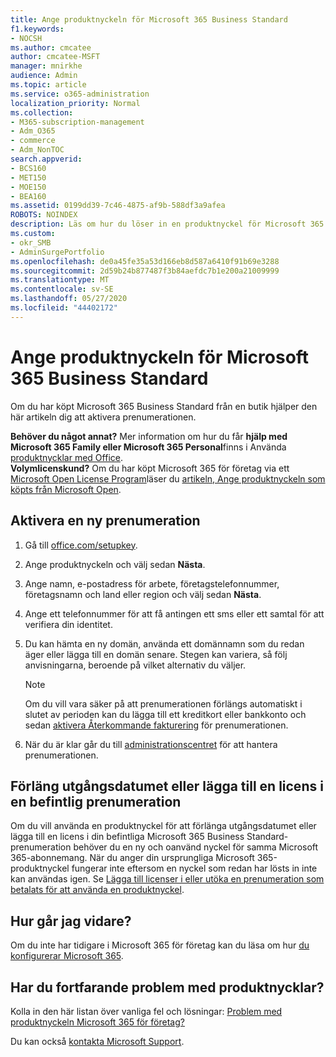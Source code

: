 ```yaml
---
title: Ange produktnyckeln för Microsoft 365 Business Standard
f1.keywords:
- NOCSH
ms.author: cmcatee
author: cmcatee-MSFT
manager: mnirkhe
audience: Admin
ms.topic: article
ms.service: o365-administration
localization_priority: Normal
ms.collection:
- M365-subscription-management
- Adm_O365
- commerce
- Adm_NonTOC
search.appverid:
- BCS160
- MET150
- MOE150
- BEA160
ms.assetid: 0199dd39-7c46-4875-af9b-588df3a9afea
ROBOTS: NOINDEX
description: Läs om hur du löser in en produktnyckel för Microsoft 365 Business Standard som köpts i en butik.
ms.custom:
- okr_SMB
- AdminSurgePortfolio
ms.openlocfilehash: de0a45fe35a53d166eb8d587a6410f91b69e3288
ms.sourcegitcommit: 2d59b24b877487f3b84aefdc7b1e200a21009999
ms.translationtype: MT
ms.contentlocale: sv-SE
ms.lasthandoff: 05/27/2020
ms.locfileid: "44402172"
---
```

# <a name="enter-your-product-key-for-microsoft-365-business-standard"></a>Ange produktnyckeln för Microsoft 365 Business Standard

Om du har köpt Microsoft 365 Business Standard från en butik hjälper den här artikeln dig att aktivera prenumerationen. 
  
 **Behöver du något annat?**
 Mer information om hur du får **hjälp med Microsoft 365 Family eller Microsoft 365 Personal**finns i Använda [produktnycklar med Office](https://support.office.com/article/12a5763a-d45c-4685-8c95-a44500213759.aspx).  
 **Volymlicenskund?** Om du har köpt Microsoft 365 för företag via ett [Microsoft Open License Program](https://go.microsoft.com/fwlink/p/?LinkID=613298)läser du [artikeln, Ange produktnyckeln som köpts från Microsoft Open](purchases-from-microsoft-open.md).
  
## <a name="activate-a-new-subscription"></a>Aktivera en ny prenumeration

1. Gå till <a href="https://go.microsoft.com/fwlink/p/?LinkId=839911" target="_blank">office.com/setupkey</a>.

2. Ange produktnyckeln och välj sedan **Nästa**.

3. Ange namn, e-postadress för arbete, företagstelefonnummer, företagsnamn och land eller region och välj sedan **Nästa**.

4. Ange ett telefonnummer för att få antingen ett sms eller ett samtal för att verifiera din identitet.

5. Du kan hämta en ny domän, använda ett domännamn som du redan äger eller lägga till en domän senare. Stegen kan variera, så följ anvisningarna, beroende på vilket alternativ du väljer.

    > [!NOTE]
    > Om du vill vara säker på att prenumerationen förlängs automatiskt i slutet av perioden kan du lägga till ett kreditkort eller bankkonto och sedan [aktivera Återkommande fakturering](subscriptions/renew-your-subscription.md#turn-recurring-billing-off-or-on) för prenumerationen.

6. När du är klar går du till <a href="https://go.microsoft.com/fwlink/p/?linkid=2024339" target="_blank">administrationscentret</a> för att hantera prenumerationen.

## <a name="extend-the-expiration-date-or-add-a-license-to-an-existing-subscription"></a>Förläng utgångsdatumet eller lägga till en licens i en befintlig prenumeration

Om du vill använda en produktnyckel för att förlänga utgångsdatumet eller lägga till en licens i din befintliga Microsoft 365 Business Standard-prenumeration behöver du en ny och oanvänd nyckel för samma Microsoft 365-abonnemang. När du anger din ursprungliga Microsoft 365-produktnyckel fungerar inte eftersom en nyckel som redan har lösts in inte kan användas igen. Se [Lägga till licenser i eller utöka en prenumeration som betalats för att använda en produktnyckel](licenses/add-licenses-using-product-key.md).

## <a name="whats-next"></a>Hur går jag vidare?

Om du inte har tidigare i Microsoft 365 för företag kan du läsa om hur [du konfigurerar Microsoft 365](../admin/setup/setup.md).
  
## <a name="still-having-trouble-with-product-keys"></a>Har du fortfarande problem med produktnycklar?

Kolla in den här listan över vanliga fel och lösningar: [Problem med produktnyckeln Microsoft 365 för företag?](product-key-errors-and-solutions.md)
  
Du kan också [kontakta Microsoft Support](../admin/contact-support-for-business-products.md).